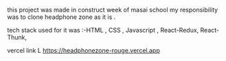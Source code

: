  this project was made in construct week of masai school 
 my responsibility was to clone headphone zone as it is .
 
 tech stack used for it was :-HTML , CSS , Javascript , React-Redux, React-Thunk, 
 

vercel link L https://headphonezone-rouge.vercel.app 
